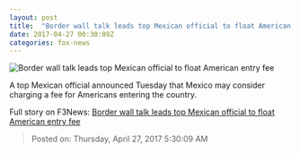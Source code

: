 ```yaml
---
layout: post
title:  "Border wall talk leads top Mexican official to float American entry fee"
date: 2017-04-27 00:30:09Z
categories: fox-news
---
```


![Border wall talk leads top Mexican official to float American entry fee](http://a57.foxnews.com/images.foxnews.com/content/fox-news/world/2017/04/26/miffed-over-border-wall-talk-top-mexican-official-floats-american-entry-fee/_jcr_content/par/featured-media/media-0.img.jpg/876/493/1493183534689.jpg?ve=1&tl=1)

A top Mexican official announced Tuesday that Mexico may consider charging a fee for Americans entering the country.


Full story on F3News: [Border wall talk leads top Mexican official to float American entry fee](http://www.f3nws.com/n/khFDEC)

> Posted on: Thursday, April 27, 2017 5:30:09 AM
